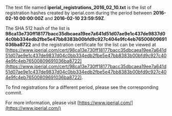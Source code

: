 The text file named **iperial_registrations_2016_02_10.txt** is the list of registration hashes created by iperial.com during the period between **2016-02-10 00:00:00Z** and **2016-02-10 23:59:59Z**.

The SHA 512 hash of the list is **98ca13e730ff18177bacc35dbcaea19ee7a641d51d07ae9e1c437de9837d04c0bb334edb2fbe5e47bb8383b00bfd9c927c404e9fc4eb76500809691036ba8722** and the registration certificate for the list can be viewed at [https://www.iperial.com/cert/98ca13e730ff18177bacc35dbcaea19ee7a641d51d07ae9e1c437de9837d04c0bb334edb2fbe5e47bb8383b00bfd9c927c404e9fc4eb76500809691036ba8722](https://www.iperial.com/cert/98ca13e730ff18177bacc35dbcaea19ee7a641d51d07ae9e1c437de9837d04c0bb334edb2fbe5e47bb8383b00bfd9c927c404e9fc4eb76500809691036ba8722).

To find registrations for a different period, please see the corresponding commit.

For more information, please visit [https://www.iperial.com/](https://www.iperial.com/)
